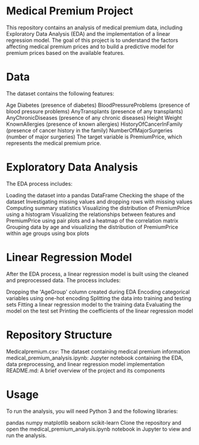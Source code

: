 # Medical Premium Project

This repository contains an analysis of medical premium data, including Exploratory Data Analysis (EDA) and the implementation of a linear regression model. The goal of this project is to understand the factors affecting medical premium prices and to build a predictive model for premium prices based on the available features.

# Data

The dataset contains the following features:

Age
Diabetes (presence of diabetes)
BloodPressureProblems (presence of blood pressure problems)
AnyTransplants (presence of any transplants)
AnyChronicDiseases (presence of any chronic diseases)
Height
Weight
KnownAllergies (presence of known allergies)
HistoryOfCancerInFamily (presence of cancer history in the family)
NumberOfMajorSurgeries (number of major surgeries)
The target variable is PremiumPrice, which represents the medical premium price.

# Exploratory Data Analysis

The EDA process includes:

Loading the dataset into a pandas DataFrame
Checking the shape of the dataset
Investigating missing values and dropping rows with missing values
Computing summary statistics
Visualizing the distribution of PremiumPrice using a histogram
Visualizing the relationships between features and PremiumPrice using pair plots and a heatmap of the correlation matrix
Grouping data by age and visualizing the distribution of PremiumPrice within age groups using box plots

# Linear Regression Model

After the EDA process, a linear regression model is built using the cleaned and preprocessed data. The process includes:

Dropping the 'AgeGroup' column created during EDA
Encoding categorical variables using one-hot encoding
Splitting the data into training and testing sets
Fitting a linear regression model to the training data
Evaluating the model on the test set
Printing the coefficients of the linear regression model

# Repository Structure

Medicalpremium.csv: The dataset containing medical premium information
medical_premium_analysis.ipynb: Jupyter notebook containing the EDA, data preprocessing, and linear regression model implementation
README.md: A brief overview of the project and its components

# Usage

To run the analysis, you will need Python 3 and the following libraries:

pandas
numpy
matplotlib
seaborn
scikit-learn
Clone the repository and open the medical_premium_analysis.ipynb notebook in Jupyter to view and run the analysis.

